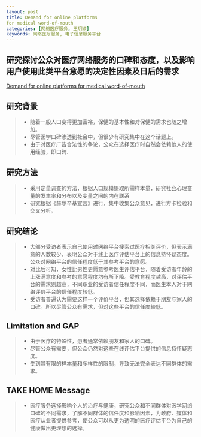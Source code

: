 ```yaml
---
layout: post
title: Demand for online platforms
for medical word-of-mouth   
categories: [网络医疗服务, 王玥颖]
keywords: 网络医疗服务, 电子信息服务平台
---
```



## 研究探讨公众对医疗网络服务的口碑和态度，以及影响用户使用此类平台意愿的决定性因素及日后的需求

[Demand for online platforms
for medical word-of-mouth](https://www.ncbi.nlm.nih.gov/pmc/articles/PMC5991231/)


## 研究背景
>* 随着一般人口变得更加富裕，保健的基本性和对保健的需求也随之增加。
>* 尽管医学口碑渗透到社会中，但很少有研究集中在这个话题上。
>* 由于对医疗广告合法性的争论，公众在选择医疗时自然会依赖他人的使用经验，即口碑.


## 研究方法
>* 采用定量调查的方法，根据人口规模提取所需样本量，研究社会心理变量的发生率和分布以及变量之间的内在联系
>* 研究根据《赫尔辛基宣言》进行，集中收集公众意见，进行方卡检验和交叉分析。

## 研究结论
>* 大部分受访者表示自己使用过网络平台搜索过医疗相关评价，但表示满意的人数较少，表明公众对于线上医疗评估平台上的信息持怀疑态度。公众对网络平台的信任程度低于其参考平台的意愿。
>* 对比后可知，女性比男性更愿意参考医生评估平台，随着受访者年龄的上涨满意度和参考的意愿程度均有所下降。受教育程度越高，对评估平台的需求则越高，不同职业的受访者信任程度不同，而医生本人对于网络评价平台的信任程度较低。
>* 受访者普遍认为需要这样一个评价平台，但其选择依赖于朋友与家人的口碑。所以尽管公众有需求，但对这些平台的信任度较低。

## Limitation and GAP
>* 由于医疗的特殊性，患者通常依赖朋友和家人的口碑。
>* 尽管公众有需要，但公众仍然对这些在线评估平台提供的信息持怀疑态度。
>* 受到其有限的样本量和多样性的限制，导致无法完全表达不同群体的需求。

## TAKE HOME Message
>* 医疗服务选择影响个人的治疗与健康，研究公众和不同群体对医学网络口碑的不同需求，了解不同群体的信任度和影响因素，为政府、媒体和医疗从业者提供参考，使公众可以从更为透明的医疗评估平台为自己的健康做出更理想的选择。




